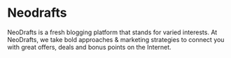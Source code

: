 # Neodrafts
NeoDrafts is a fresh blogging platform that stands for varied interests. At NeoDrafts, we take bold approaches &amp; marketing strategies to connect you with great offers, deals and bonus points on the Internet.

